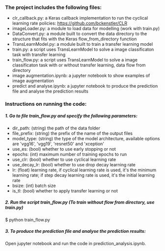 ### The project includes the following files:
- clr_callback.py: a Keras callback implementation to run the cyclical learning rate policies:
https://github.com/bckenstler/CLR 
- imageLoader.py: a module to load data for modelling (work with train.py)
- DataConvert.py: a module built to convert the data directory to the structure that fits with the Keras flow_from_directory function
- TransLearnModel.py: a module built to train a transfer learning model 
- train.py: a script uses TransLearnModel to solve a image classificaton task with transfer learning 
- train_flow.py: a script uses TransLearnModel to solve a image classificaton task with or without transfer learning, data flow from directory  
- image augmentation.ipynb: a jupyter notebook to show examples of image augmentation
- predict and analyse.ipynb: a jupyter notebook to produce the prediction file and analyse the prediction results 

### Instructions on running the code:
##### 1. Go to file train_flow.py and specify the following parameters:
- dir_path: (string) the path of the data folder 
- file_prefix: (string) the prefix of the name of the output files
- model_type: (string) the type of the model architecture, available options are 'vgg16', 'vgg19', 'resnet50' and 'xception'
- use_es: (bool) whether to use early stopping or not
- epochs: (int) maximum number of training epochs to run
- use_clr: (bool) whether to use cyclical learning rate
- use_decay_lr: (bool) whether to use drop decay learning rate
- lr: (float) learning rate, if cyclical learning rate is used, it's the minimum learning rate; if step decay learning rate is used, it's the initial learning rate
- bsize: (int) batch size
- is_tl: (bool) whether to apply transfer learning or not
##### 2. Run the script train_flow.py (To train without flow from directory, use train.py)
$ python train_flow.py

##### 3. To produce the prediction file and analyse the prediction results: 
Open jupyter notebook and run the code in prediction_analysis.ipynb.  


 
